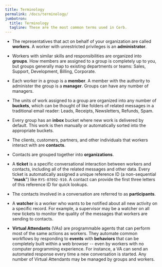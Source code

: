```yaml
---
title: Terminology
permalink: /docs/terminology/
jumbotron:
  title: Terminology
  tagline: These are the most common terms used in Cerb.
---
```


* The representatives that act on behalf of your organization are called **workers**. A worker with unrestricted privileges is an **administrator**.

* Workers with similar skills and responsibilities are organized into **groups**. How members are assigned to a group is completely up to you, but groups generally map to existing departments or teams: Sales, Support, Development, Billing, Corporate.

* Each worker in a group is a **member**. A member with the authority to administer the group is a **manager**. Groups can have any number of managers.

* The units of work assigned to a group are organized into any number of **buckets**, which can be thought of like folders of related messages in a traditional email reader: Leads, Receipts, Newsletters, Refunds, Spam.

* Every group has an **inbox** bucket where new work is delivered by default. This work is then manually or automatically sorted into the appropriate buckets.

* The clients, customers, partners, and other individuals that workers interact with are **contacts**.

* Contacts are grouped together into **organizations**.

* A **ticket** is a specific conversational interaction between workers and contacts, including all of the related messages and other data. Every ticket is automatically assigned a unique reference ID (a non-sequential "**mask**") like `RYS-07092-910`. A contact can provide the first three letters of this reference ID for quick lookups.

* The contacts involved in a conversation are referred to as **participants**.

* A **watcher** is a worker who wants to be notified about all new activity on a specific record. For example, a supervisor may be a watcher on all new tickets to monitor the quality of the messages that workers are sending to contacts.

* **Virtual Attendants** (VAs) are programmable agents that can perform most of the same actions as workers. They automate common workflows by responding to **events** with **behaviors** that can be completely built within a web browser -- even by workers with no computer programming experience. For instance, a VA can send an automated response every time a new conversation is started.  Any number of Virtual Attendants may be managed by groups and workers.